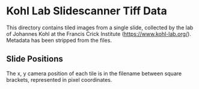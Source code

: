 # Kohl Lab Slidescanner Tiff Data

This directory contains tiled images from a single slide, collected by the lab of Johannes Kohl at the Francis Crick Institute (https://www.kohl-lab.org/).  Metadata has been stripped from the files.

## Slide Positions

The x, y camera position of each tile is in the filename between square brackets, represented in pixel coordinates.